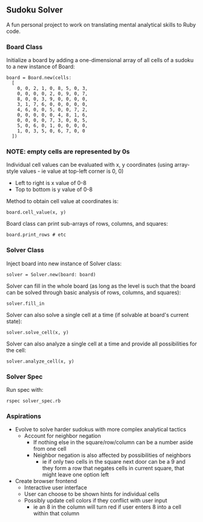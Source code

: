 ## Sudoku Solver
A fun personal project to work on translating mental analytical skills to Ruby code.

### Board Class
Initialize a board by adding a one-dimensional array of all cells of a sudoku to
a new instance of Board:
```
board = Board.new(cells: 
  [
    0, 0, 2, 1, 0, 8, 5, 0, 3,
    0, 0, 0, 0, 2, 0, 9, 0, 7,
    8, 0, 0, 3, 9, 0, 0, 0, 0,
    3, 1, 7, 6, 0, 0, 0, 0, 0,
    4, 6, 0, 0, 5, 0, 0, 7, 2,
    0, 0, 0, 0, 0, 4, 8, 1, 6,
    0, 0, 0, 0, 7, 3, 0, 0, 5,
    5, 0, 6, 0, 1, 0, 0, 0, 0,
    1, 0, 3, 5, 0, 6, 7, 0, 0
  ])
```
### NOTE: empty cells are represented by 0s

Individual cell values can be evaluated with x, y coordinates 
(using array-style values - ie value at top-left corner is 0, 0)
- Left to right is x value of 0-8
- Top to bottom is y value of 0-8

Method to obtain cell value at coordinates is:
```
board.cell_value(x, y)
```


Board class can print sub-arrays of rows, columns, and squares:
```
board.print_rows # etc
```

### Solver Class
Inject board into new instance of Solver class:
```
solver = Solver.new(board: board)
```

Solver can fill in the whole board (as long as the level is such that the board
can be solved through basic analysis of rows, columns, and squares):
```
solver.fill_in
```

Solver can also solve a single cell at a time (if solvable at board's current state):
```
solver.solve_cell(x, y)
```

Solver can also analyze a single cell at a time and provide all possibilities for the cell:
```
solver.analyze_cell(x, y)
```

### Solver Spec
Run spec with:
```
rspec solver_spec.rb
```

### Aspirations
- Evolve to solve harder sudokus with more complex analytical tactics
  - Account for neighbor negation
    - If nothing else in the square/row/column can be a number aside from one cell
    - Neighbor negation is also affected by possibilities of neighbors
      - ie if only two cells in the square next door can be a 9 and they form a row
        that negates cells in current square, that might leave one option left
- Create browser frontend
  - Interactive user interface
  - User can choose to be shown hints for individual cells
  - Possibly update cell colors if they conflict with user input
    - ie an 8 in the column will turn red if user enters 8 into a cell within that column
